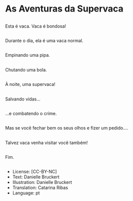 # As Aventuras da Supervaca

##
Esta é vaca.
Vaca é bondosa!

##
Durante o dia, ela é
uma vaca normal.

##
Empinando uma pipa.

##
Chutando uma bola.

##
À noite, uma
supervaca!

##
Salvando vidas...

##
...e combatendo o
crime.

##
Mas se você fechar bem os seus olhos e fizer um pedido....

##
Talvez vaca venha visitar você também!

##
Fim.

##
* License: [CC-BY-NC]
* Text: Danielle Bruckert
* Illustration: Danielle Bruckert
* Translation: Catarina Ribas
* Language: pt
